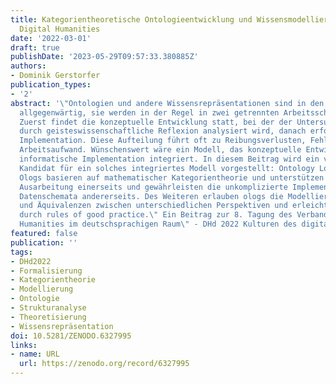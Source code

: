 ```yaml
---
title: Kategorientheoretische Ontologieentwicklung und Wissensmodellierung für die
  Digital Humanities
date: '2022-03-01'
draft: true
publishDate: '2023-05-29T09:57:33.380885Z'
authors:
- Dominik Gerstorfer
publication_types:
- '2'
abstract: '\"Ontologien und andere Wissensrepräsentationen sind in den Digital Humanities
  allgegenwärtig, sie werden in der Regel in zwei getrennten Arbeitsschritten entwickelt:
  Zuerst findet die konzeptuelle Entwicklung statt, bei der der Untersuchungsgegenstand
  durch geisteswissenschaftliche Reflexion analysiert wird, danach erfolgt die informatische
  Implementation. Diese Aufteilung führt oft zu Reibungsverlusten, Fehlern und erhöhtem
  Arbeitsaufwand. Wünschenswert wäre ein Modell, das konzeptuelle Entwicklung und
  informatische Implementation integriert. In diesem Beitrag wird ein vielversprechender
  Kandidat für ein solches integriertes Modell vorgestellt: Ontology Logs (ologs).
  Ologs basieren auf mathematischer Kategorientheorie und unterstützen die gedankliche
  Ausarbeitung einerseits und gewährleisten die unkomplizierte Implementation als
  Datenschemata andererseits. Des Weiteren erlauben ologs die Modellierung von Differenzen
  und Äquivalenzen zwischen unterschiedlichen Perspektiven und erleichtern die Ontologieentwicklung
  durch rules of good practice.\" Ein Beitrag zur 8. Tagung des Verbands \"Digital
  Humanities im deutschsprachigen Raum\" - DHd 2022 Kulturen des digitalen Gedächtnisses.'
featured: false
publication: ''
tags:
- DHd2022
- Formalisierung
- Kategorientheorie
- Modellierung
- Ontologie
- Strukturanalyse
- Theoretisierung
- Wissensrepräsentation
doi: 10.5281/ZENODO.6327995
links:
- name: URL
  url: https://zenodo.org/record/6327995
---
```


